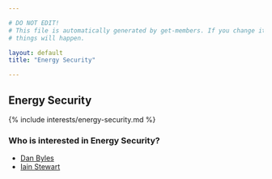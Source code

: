 ```yaml
---

# DO NOT EDIT!
# This file is automatically generated by get-members. If you change it, bad
# things will happen.

layout: default
title: "Energy Security"

---
```


## Energy Security

{% include interests/energy-security.md %}

### Who is interested in Energy Security?


* [Dan Byles](/members/dan-byles.html)
* [Iain Stewart](/members/iain-stewart.html)
